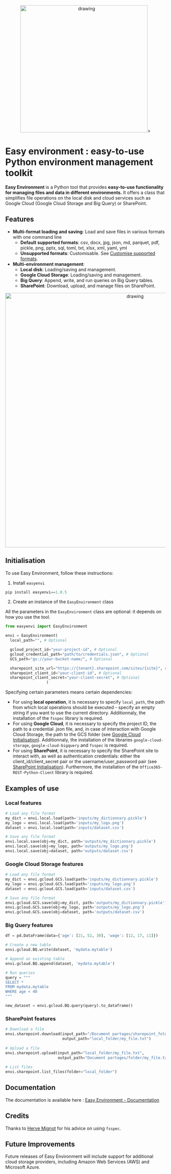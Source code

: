 <div align="center">
  <img src="https://github.com/AntoinePinto/easyenvi/blob/master/img/logo.png?raw=true"
  raw=true" alt="drawing" width="400"/>><br>
</div>

# Easy environment : easy-to-use Python environment management toolkit

**Easy Environment** is a Python tool that provides **easy-to-use functionality for managing files and data in different environments.** It offers a class that simplifies file operations on the local disk and cloud services such as Google Cloud (Google Cloud Storage and Big Query) or SharePoint.

## Features

* **Multi-format loading and saving**: Load and save files in various formats with one command line
  * **Default supported formats**: csv, docx, jpg, json, md, parquet, pdf, pickle, png, pptx, sql, toml, txt, xlsx, xml, yaml, yml
  * **Unsupported formats**: Customisable. See [Customise supported formats](https://antoinepinto.gitbook.io/easyenvi/extra/customise-supported-formats).
* **Multi-environment management**:
  * **Local disk**: Loading/saving and management.
  * **Google Cloud Storage**: Loading/saving and management.
  * **Big Query**: Append, write, and run queries on Big Query tables.
  * **SharePoint**: Download, upload, and manage files on SharePoint.

<p align="center">
  <img src="https://github.com/AntoinePinto/easyenvi/blob/master/img/table_support.png?raw=true" alt="drawing" width="800"/>
</p>

## Initialisation

To use Easy Environment, follow these instructions:

1. Install `easyenvi`

```python
pip install easyenvi==1.0.5
```

2. Create an instance of the `EasyEnvironment` class

All the parameters in the `EasyEnvironment` class are optional: it depends on how you use the tool. 

```python
from easyenvi import EasyEnvironment

envi = EasyEnvironment(
  local_path="", # Optional

  gcloud_project_id="your-project-id", # Optional
  gcloud_credential_path="path/to/credentials.json", # Optional
  GCS_path="gs://your-bucket-name/", # Optional

  sharepoint_site_url="https://{tenant}.sharepoint.com/sites/{site}", # Optional
  sharepoint_client_id="your-client-id", # Optional
  sharepoint_client_secret="your-client-secret", # Optional
                  )
```

Specifying certain parameters means certain dependencies: 
* For using **local operation**, it is necessary to specify `local_path`, the path from which local operations should be executed - specify an empty string if you want to use the current directory. Additionnaly, the installation of the `fsspec` library is required.
* For using **Google Cloud**, it is necessary to specify the project ID, the path to a credential .json file, and, in case of interaction with Google Cloud Storage, the path to the GCS folder (see [Google Cloud Initialisation](https://antoinepinto.gitbook.io/easyenvi/google-cloud-environment/google-cloud-initialisation)). Additionnaly, the installation of the libraries `google-cloud-storage`, `google-cloud-bigquery` and `fsspec` is required. 
* For using **SharePoint**, it is necessary to specify the SharePoint site to interact with, as well as authentication credentials: either the client_id/client_secret pair or the username/user_password pair (see [SharePoint Initialisation](https://antoinepinto.gitbook.io/easyenvi/sharepoint-environment/sharepoint-initialisation)). Furthermore, the installation of the `Office365-REST-Python-Client` library is required.

## Examples of use

### Local features

```python
# Load any file format
my_dict = envi.local.load(path='inputs/my_dictionnary.pickle')
my_logo = envi.local.load(path='inputs/my_logo.png')
dataset = envi.local.load(path='inputs/dataset.csv')

# Save any file format
envi.local.save(obj=my_dict, path='outputs/my_dictionnary.pickle')
envi.local.save(obj=my_logo, path='outputs/my_logo.png')
envi.local.save(obj=dataset, path='outputs/dataset.csv')
```

### Google Cloud Storage features

```python
# Load any file format
my_dict = envi.gcloud.GCS.load(path='inputs/my_dictionnary.pickle')
my_logo = envi.gcloud.GCS.load(path='inputs/my_logo.png')
dataset = envi.gcloud.GCS.load(path='inputs/dataset.csv')

# Save any file format
envi.gcloud.GCS.save(obj=my_dict, path='outputs/my_dictionnary.pickle')
envi.gcloud.GCS.save(obj=my_logo, path='outputs/my_logo.png')
envi.gcloud.GCS.save(obj=dataset, path='outputs/dataset.csv')
```

### Big Query features

```python
df = pd.DataFrame(data={'age': [21, 52, 30], 'wage': [12, 17, 11]})

# Create a new table
envi.gcloud.BQ.write(dataset, 'mydata.mytable')

# Append an existing table
envi.gcloud.BQ.append(dataset, 'mydata.mytable')

# Run queries
query = """
SELECT *
FROM mydata.mytable
WHERE age < 40
"""

new_dataset = envi.gcloud.BQ.query(query).to_dataframe()
```

### SharePoint features

```python
# Download a file
envi.sharepoint.download(input_path="/Document partages/sharepoint_folder/my_file.txt",
                         output_path="local_folder/my_file.txt")
                        
# Upload a file
envi.sharepoint.upload(input_path="local_folder/my_file.txt",
                       output_path="Document partages/folder/my_file.txt")
                      
# List files
envi.sharepoint.list_files(folder="local_folder")
```

## Documentation

The documentation is available here : [Easy Environment - Documentation](https://antoinepinto.gitbook.io/easyenvi/)

## Credits

Thanks to [Herve Mignot](https://github.com/HerveMignot) for his advice on using `fsspec`.

## Future Improvements

Future releases of Easy Environment will include support for additional cloud storage providers, including Amazon Web Services (AWS) and Microsoft Azure.